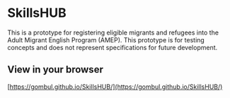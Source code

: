 # SkillsHUB
This is a prototype for registering eligible migrants and refugees into the Adult Migrant English Program (AMEP). This prototype is for testing concepts and does not represent specifications for future development.
## View in your browser
[https://gombul.github.io/SkillsHUB/](https://gombul.github.io/SkillsHUB/)
